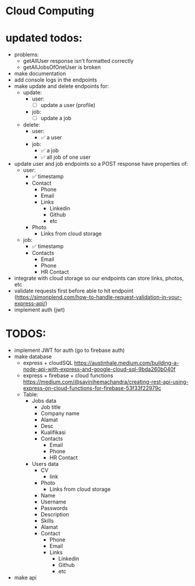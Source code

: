 # Cloud Computing

# updated todos:

- problems:
  - getAllUser response isn't formatted correctly
  - getAllJobsOfOneUser is broken
- make documentation
- add console logs in the endpoints
- make update and delete endpoints for:
  - update:
    - user:
      - [ ] update a user (profile)
    - job:
      - [ ] update a job
  - delete:
    - user:
      - ✅ a user
    - job:
      - ✅ a job
      - ✅ all job of one user
- update user and job endpoints so a POST response have properties of:
  - user:
    - ✅ timestamp
    - Contact
      - Phone
      - Email
      - Links
        - Linkedin
        - Github
        - etc
    - Photo
      - Links from cloud storage
  - job:
    - ✅ timestamp
    - Contacts
      - Email
      - Phone
      - HR Contact
- integrate with cloud storage so our endpoints can store links, photos, etc
- validate requests first before able to hit endpoint (https://simonplend.com/how-to-handle-request-validation-in-your-express-api/)
- implement auth (jwt)

# TODOS:

- implement JWT for auth (go to firebase auth)
- make database
  - express + cloudSQL https://austinhale.medium.com/building-a-node-api-with-express-and-google-cloud-sql-9bda260b040f
  - express + firebase + cloud functions https://medium.com/@savinihemachandra/creating-rest-api-using-express-on-cloud-functions-for-firebase-53f33f22979c
  - Table:
    - Jobs data
      - Job title
      - Company name
      - Alamat
      - Desc
      - Kualifikasi
      - Contacts
        - Email
        - Phone
        - HR Contact
    - Users data
      - CV
        - link
      - Photo
        - Links from cloud storage
      - Name
      - Username
      - Passwords
      - Description
      - Skills
      - Alamat
      - Contact
        - Phone
        - Email
        - Links
          - Linkedin
          - Github
          - etc
- make api
